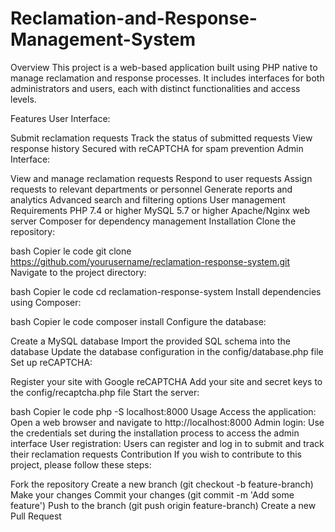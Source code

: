﻿# Reclamation-and-Response-Management-System
Overview
This project is a web-based application built using PHP native to manage reclamation and response processes. It includes interfaces for both administrators and users, each with distinct functionalities and access levels.

Features
User Interface:

Submit reclamation requests
Track the status of submitted requests
View response history
Secured with reCAPTCHA for spam prevention
Admin Interface:

View and manage reclamation requests
Respond to user requests
Assign requests to relevant departments or personnel
Generate reports and analytics
Advanced search and filtering options
User management
Requirements
PHP 7.4 or higher
MySQL 5.7 or higher
Apache/Nginx web server
Composer for dependency management
Installation
Clone the repository:

bash
Copier le code
git clone https://github.com/yourusername/reclamation-response-system.git
Navigate to the project directory:

bash
Copier le code
cd reclamation-response-system
Install dependencies using Composer:

bash
Copier le code
composer install
Configure the database:

Create a MySQL database
Import the provided SQL schema into the database
Update the database configuration in the config/database.php file
Set up reCAPTCHA:

Register your site with Google reCAPTCHA
Add your site and secret keys to the config/recaptcha.php file
Start the server:

bash
Copier le code
php -S localhost:8000
Usage
Access the application: Open a web browser and navigate to http://localhost:8000
Admin login: Use the credentials set during the installation process to access the admin interface
User registration: Users can register and log in to submit and track their reclamation requests
Contribution
If you wish to contribute to this project, please follow these steps:

Fork the repository
Create a new branch (git checkout -b feature-branch)
Make your changes
Commit your changes (git commit -m 'Add some feature')
Push to the branch (git push origin feature-branch)
Create a new Pull Request
